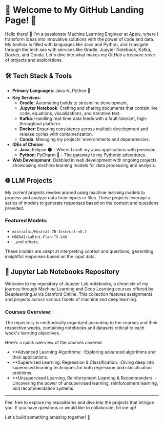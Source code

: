 # 🌟 Welcome to My GitHub Landing Page! 🌟

Hello there! 👋 I'm a passionate Machine Learning Engineer at Apple, where I transform ideas into innovative solutions with the power of code and data. My toolbox is filled with languages like Java and Python, and I navigate through the tech sea with services like Gradle, Jupyter Notebook, Kafka, Docker, and Conda. Let's dive into what makes my GitHub a treasure trove of projects and explorations.

## 🛠️ Tech Stack & Tools

- **Primary Languages**: Java ☕, Python 🐍
- **Key Services**:
  - **Gradle**: Automating builds to streamline development.
  - **Jupyter Notebook**: Crafting and sharing documents that contain live code, equations, visualizations, and narrative text.
  - **Kafka**: Handling real-time data feeds with a fault-tolerant, high-throughput platform.
  - **Docker**: Ensuring consistency across multiple development and release cycles with containerization.
  - **Conda**: Managing my projects' environments and dependencies.
- **IDEs of Choice**:
  - **Java**: Eclipse 🌑 - Where I craft my Java applications with precision.
  - **Python**: PyCharm 🌠 - The gateway to my Pythonic adventures.
- **Web Development**: Dabbled in web development with ongoing projects showcasing machine learning models for data processing and analysis.

## 🌐 LLM Projects

My current projects revolve around using machine learning models to process and analyze data from inputs or files. These projects leverage a series of models to generate responses based on the context and questions provided.

### Featured Models:
- `mistralai/Mistral-7B-Instruct-v0.2`
- `MBZUAI/LaMini-Flan-T5-248`
- ...and others.

These models are adept at interpreting context and questions, generating insightful responses based on the input data.

## 📘 Jupyter Lab Notebooks Repository

Welcome to my repository of Jupyter Lab notebooks, a chronicle of my journey through Machine Learning and Deep Learning courses offered by Deeplearning.ai via Stanford Online. This collection features assignments and projects across various facets of machine and deep learning.

### Courses Overview:

The repository is methodically organized according to the courses and their respective weeks, containing notebooks and datasets critical to each week's learning objectives.

Here's a quick overview of the courses covered:

- **Advanced Learning Algorithms: 
  -Exploring advanced algorithms and their applications.
- **Supervised Learning: Regression & Classification:
  -Diving deep into supervised learning techniques for both regression and classification problems.
- **Unsupervised Learning, Reinforcement Learning & Recommenders:
  -Uncovering the power of unsupervised learning, reinforcement learning, and recommendation systems.
---

Feel free to explore my repositories and dive into the projects that intrigue you. If you have questions or would like to collaborate, hit me up!

Let's build something amazing together! 🚀
